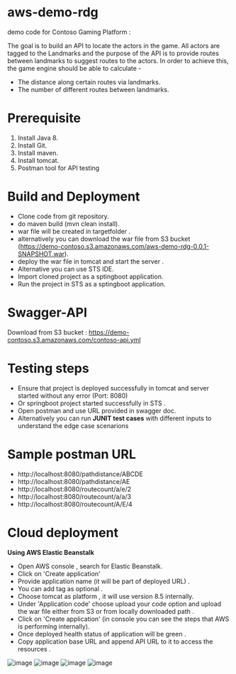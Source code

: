 # aws-demo-rdg
demo code for Contoso Gaming Platform : 

The goal is to build an API to locate the actors in the game. All actors are tagged to the Landmarks and the purpose of the API is to provide routes between landmarks to suggest routes to the actors.  In order to achieve this, the game engine should be able to calculate - 
 
- The distance along certain routes via landmarks.
- The number of different routes between landmarks.

# Prerequisite
1) Install Java 8.
2) Install Git.
3) Install maven.
4) Install tomcat.
5) Postman tool for API testing

# Build and Deployment
- Clone code from git repository.
- do maven build (mvn clean install).
- war file will be created in targetfolder .
- alternatively you can download the war file from S3 bucket (https://demo-contoso.s3.amazonaws.com/aws-demo-rdg-0.0.1-SNAPSHOT.war).
- deploy the war file in tomcat and start the server .
- Alternative you can use STS IDE. 
- Import cloned project as a sptingboot application.
- Run the project in STS as a sptingboot application.

# Swagger-API
Download from S3 bucket : https://demo-contoso.s3.amazonaws.com/contoso-api.yml 

# Testing steps 
- Ensure that project is deployed successfully in tomcat and server started without any error (Port: 8080)
- Or springboot project started successfully in STS . 
- Open postman and use URL provided in swagger doc.
- Alternatively you can run **JUNIT test cases** with different inputs to understand the edge case scenarions

# Sample postman URL 
- http://localhost:8080/pathdistance/ABCDE
- http://localhost:8080/pathdistance/AE
- http://localhost:8080/routecount/a/e/2
- http://localhost:8080/routecount/a/a/3
- http://localhost:8080/routecount/A/E/4

# Cloud deployment 

**Using AWS Elastic Beanstalk**

- Open AWS console , search for Elastic Beanstalk.
- Click on 'Create application'
- Provide application name (it will be part of deployed URL) . 
- You can add tag as optional . 
- Choose tomcat as platform , it will use version 8.5 internally. 
- Under 'Application code' choose upload your code option and upload the war file either from S3 or from locally downloaded path . 
- Click on 'Create application' (in console you can see the steps that AWS is performing internally). 
- Once deployed health status of application will be green . 
- Copy application base URL and append API URL to it to access the resources . 


![image](https://user-images.githubusercontent.com/50136741/129696275-375c0bea-9590-41ba-ab04-3155b602ad4d.png)
![image](https://user-images.githubusercontent.com/50136741/129696226-3d8f560b-b606-466b-ae76-1b9a0894b5b2.png)
![image](https://user-images.githubusercontent.com/50136741/129696451-86656fcf-654b-4740-bb26-12d796c98d4b.png)
![image](https://user-images.githubusercontent.com/50136741/129696532-bbad7ced-335b-41e4-98aa-c4e26f9d39ed.png)



